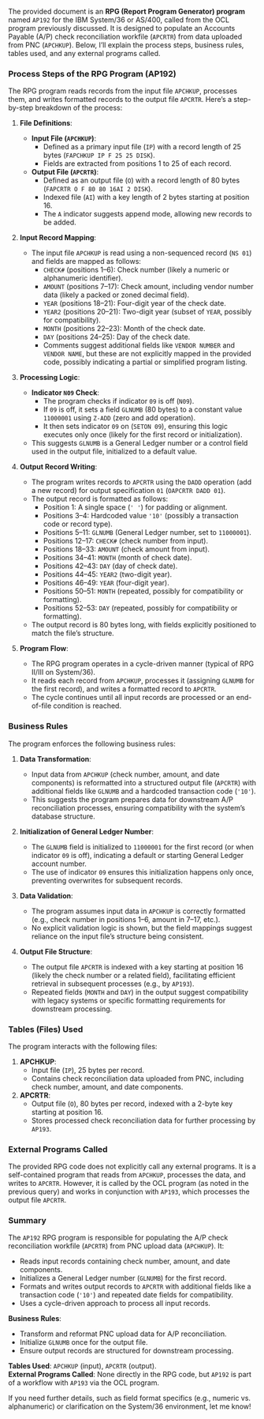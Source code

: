 The provided document is an **RPG (Report Program Generator) program** named `AP192` for the IBM System/36 or AS/400, called from the OCL program previously discussed. It is designed to populate an Accounts Payable (A/P) check reconciliation workfile (`APCRTR`) from data uploaded from PNC (`APCHKUP`). Below, I’ll explain the process steps, business rules, tables used, and any external programs called.

### Process Steps of the RPG Program (AP192)

The RPG program reads records from the input file `APCHKUP`, processes them, and writes formatted records to the output file `APCRTR`. Here’s a step-by-step breakdown of the process:

1. **File Definitions**:
   - **Input File (`APCHKUP`)**:
     - Defined as a primary input file (`IP`) with a record length of 25 bytes (`FAPCHKUP IP F 25 25 DISK`).
     - Fields are extracted from positions 1 to 25 of each record.
   - **Output File (`APCRTR`)**:
     - Defined as an output file (`O`) with a record length of 80 bytes (`FAPCRTR O F 80 80 16AI 2 DISK`).
     - Indexed file (`AI`) with a key length of 2 bytes starting at position 16.
     - The `A` indicator suggests append mode, allowing new records to be added.

2. **Input Record Mapping**:
   - The input file `APCHKUP` is read using a non-sequenced record (`NS 01`) and fields are mapped as follows:
     - `CHECK#` (positions 1–6): Check number (likely a numeric or alphanumeric identifier).
     - `AMOUNT` (positions 7–17): Check amount, including vendor number data (likely a packed or zoned decimal field).
     - `YEAR` (positions 18–21): Four-digit year of the check date.
     - `YEAR2` (positions 20–21): Two-digit year (subset of `YEAR`, possibly for compatibility).
     - `MONTH` (positions 22–23): Month of the check date.
     - `DAY` (positions 24–25): Day of the check date.
     - Comments suggest additional fields like `VENDOR NUMBER` and `VENDOR NAME`, but these are not explicitly mapped in the provided code, possibly indicating a partial or simplified program listing.

3. **Processing Logic**:
   - **Indicator `N09` Check**:
     - The program checks if indicator `09` is off (`N09`).
     - If `09` is off, it sets a field `GLNUMB` (80 bytes) to a constant value `11000001` using `Z-ADD` (zero and add operation).
     - It then sets indicator `09` on (`SETON 09`), ensuring this logic executes only once (likely for the first record or initialization).
   - This suggests `GLNUMB` is a General Ledger number or a control field used in the output file, initialized to a default value.

4. **Output Record Writing**:
   - The program writes records to `APCRTR` using the `DADD` operation (add a new record) for output specification `01` (`OAPCRTR DADD 01`).
   - The output record is formatted as follows:
     - Position 1: A single space (`' '`) for padding or alignment.
     - Positions 3–4: Hardcoded value `'10'` (possibly a transaction code or record type).
     - Positions 5–11: `GLNUMB` (General Ledger number, set to `11000001`).
     - Positions 12–17: `CHECK#` (check number from input).
     - Positions 18–33: `AMOUNT` (check amount from input).
     - Positions 34–41: `MONTH` (month of check date).
     - Positions 42–43: `DAY` (day of check date).
     - Positions 44–45: `YEAR2` (two-digit year).
     - Positions 46–49: `YEAR` (four-digit year).
     - Positions 50–51: `MONTH` (repeated, possibly for compatibility or formatting).
     - Positions 52–53: `DAY` (repeated, possibly for compatibility or formatting).
   - The output record is 80 bytes long, with fields explicitly positioned to match the file’s structure.

5. **Program Flow**:
   - The RPG program operates in a cycle-driven manner (typical of RPG II/III on System/36).
   - It reads each record from `APCHKUP`, processes it (assigning `GLNUMB` for the first record), and writes a formatted record to `APCRTR`.
   - The cycle continues until all input records are processed or an end-of-file condition is reached.

### Business Rules

The program enforces the following business rules:
1. **Data Transformation**:
   - Input data from `APCHKUP` (check number, amount, and date components) is reformatted into a structured output file (`APCRTR`) with additional fields like `GLNUMB` and a hardcoded transaction code (`'10'`).
   - This suggests the program prepares data for downstream A/P reconciliation processes, ensuring compatibility with the system’s database structure.

2. **Initialization of General Ledger Number**:
   - The `GLNUMB` field is initialized to `11000001` for the first record (or when indicator `09` is off), indicating a default or starting General Ledger account number.
   - The use of indicator `09` ensures this initialization happens only once, preventing overwrites for subsequent records.

3. **Data Validation**:
   - The program assumes input data in `APCHKUP` is correctly formatted (e.g., check number in positions 1–6, amount in 7–17, etc.).
   - No explicit validation logic is shown, but the field mappings suggest reliance on the input file’s structure being consistent.

4. **Output File Structure**:
   - The output file `APCRTR` is indexed with a key starting at position 16 (likely the check number or a related field), facilitating efficient retrieval in subsequent processes (e.g., by `AP193`).
   - Repeated fields (`MONTH` and `DAY`) in the output suggest compatibility with legacy systems or specific formatting requirements for downstream processing.

### Tables (Files) Used

The program interacts with the following files:
1. **APCHKUP**:
   - Input file (`IP`), 25 bytes per record.
   - Contains check reconciliation data uploaded from PNC, including check number, amount, and date components.
2. **APCRTR**:
   - Output file (`O`), 80 bytes per record, indexed with a 2-byte key starting at position 16.
   - Stores processed check reconciliation data for further processing by `AP193`.

### External Programs Called

The provided RPG code does not explicitly call any external programs. It is a self-contained program that reads from `APCHKUP`, processes the data, and writes to `APCRTR`. However, it is called by the OCL program (as noted in the previous query) and works in conjunction with `AP193`, which processes the output file `APCRTR`.

### Summary

The `AP192` RPG program is responsible for populating the A/P check reconciliation workfile (`APCRTR`) from PNC upload data (`APCHKUP`). It:
- Reads input records containing check number, amount, and date components.
- Initializes a General Ledger number (`GLNUMB`) for the first record.
- Formats and writes output records to `APCRTR` with additional fields like a transaction code (`'10'`) and repeated date fields for compatibility.
- Uses a cycle-driven approach to process all input records.

**Business Rules**:
- Transform and reformat PNC upload data for A/P reconciliation.
- Initialize `GLNUMB` once for the output file.
- Ensure output records are structured for downstream processing.

**Tables Used**: `APCHKUP` (input), `APCRTR` (output).  
**External Programs Called**: None directly in the RPG code, but `AP192` is part of a workflow with `AP193` via the OCL program.

If you need further details, such as field format specifics (e.g., numeric vs. alphanumeric) or clarification on the System/36 environment, let me know!